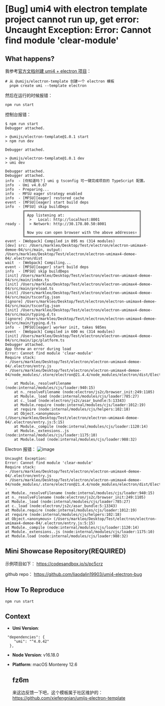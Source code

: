 # [Bug] umi4 with electron template project cannot run up, get error: Uncaught Exception: Error: Cannot find module 'clear-module'

## What happens?

我参考[官方文档创建 umi4 + electron 项目](https://umijs.org/docs/tutorials/getting-started#从模板创建项目)：

```
# 从 @umijs/electron-template 创建一个 electron 模板
  pnpm create umi --template electron
```

然后在运行的时候报错：

```
npm run start
```

控制台报错：

```
$ npm run start
Debugger attached.

> @umijs/electron-template@1.0.1 start
> npm run dev

Debugger attached.

> @umijs/electron-template@1.0.1 dev
> umi dev

Debugger attached.
Debugger attached.
info  - [你知道吗？] umi g tsconfig 可一键完成项目的 TypeScript 配置。
info  - Umi v4.0.67
info  - Preparing...
info  - MFSU eager strategy enabled
info  - [MFSU][eager] restored cache
event - [MFSU][eager] start build deps
info  - [MFSU] skip buildDeps
        ╔════════════════════════════════════════════════════╗
        ║ App listening at:                                  ║
        ║  >   Local: http://localhost:8001                  ║
ready - ║  > Network: http://30.178.80.50:8001               ║
        ║                                                    ║
        ║ Now you can open browser with the above addresses↑ ║
        ╚════════════════════════════════════════════════════╝
event - [Webpack] Compiled in 895 ms (314 modules)
[dev] src: /Users/markleo/Desktop/Test/electron/electron-umimax4-demoe-04/src/main, output: /Users/markleo/Desktop/Test/electron/electron-umimax4-demoe-04/.electron/dist
wait  - [Webpack] Compiling...
event - [MFSU][eager] start build deps
info  - [MFSU] skip buildDeps
[init] /Users/markleo/Desktop/Test/electron/electron-umimax4-demoe-04/src/main/index.ts
[init] /Users/markleo/Desktop/Test/electron/electron-umimax4-demoe-04/src/main/preload.ts
[init] /Users/markleo/Desktop/Test/electron/electron-umimax4-demoe-04/src/main/tsconfig.json
[ignore] /Users/markleo/Desktop/Test/electron/electron-umimax4-demoe-04/src/main/tsconfig.json
[init] /Users/markleo/Desktop/Test/electron/electron-umimax4-demoe-04/src/main/typing.d.ts
[ignore] /Users/markleo/Desktop/Test/electron/electron-umimax4-demoe-04/src/main/typing.d.ts
info  - [MFSU][eager] worker init, takes 985ms
event - [Webpack] Compiled in 600 ms (314 modules)
[init] /Users/markleo/Desktop/Test/electron/electron-umimax4-demoe-04/src/main/ipc/platform.ts
Debugger attached.
App threw an error during load
Error: Cannot find module 'clear-module'
Require stack:
- /Users/markleo/Desktop/Test/electron/electron-umimax4-demoe-04/.electron/entry.js
- /Users/markleo/Desktop/Test/electron/electron-umimax4-demoe-04/node_modules/.store/electron@21.4.4/node_modules/electron/dist/Electron.app/Contents/Resources/default_app.asar/main.js
-
    at Module._resolveFilename (node:internal/modules/cjs/loader:940:15)
    at n._resolveFilename (node:electron/js2c/browser_init:249:1105)
    at Module._load (node:internal/modules/cjs/loader:785:27)
    at c._load (node:electron/js2c/asar_bundle:5:13343)
    at Module.require (node:internal/modules/cjs/loader:1012:19)
    at require (node:internal/modules/cjs/helpers:102:18)
    at Object.<anonymous> (/Users/markleo/Desktop/Test/electron/electron-umimax4-demoe-04/.electron/entry.js:5:15)
    at Module._compile (node:internal/modules/cjs/loader:1120:14)
    at Module._extensions..js (node:internal/modules/cjs/loader:1175:10)
    at Module.load (node:internal/modules/cjs/loader:988:32)

```

Electron 报错：
![image](https://user-images.githubusercontent.com/12727582/236621719-2aa736a3-b29b-4748-863a-ef4b09ea725c.png)

```
Uncaught Exception:
Error: Cannot find module 'clear-module'
Require stack:
- /Users/markleo/Desktop/Test/electron/electron-umimax4-demoe-04/.electron/entry.js
- /Users/markleo/Desktop/Test/electron/electron-umimax4-demoe-04/node_modules/.store/electron@21.4.4/node_modules/electron/dist/Electron.app/Contents/Resources/default_app.asar/main.js
-
at Module._resolveFilename (node:internal/modules/cjs/loader:940:15)
at n._resolveFilename (node:electron/js2c/browser_init:249:1105)
at Module._load (node:internal/modules/cjs/loader:785:27)
at c._load (node:electron/js2c/asar_bundle:5:13343)
at Module.require (node:internal/modules/cjs/loader:1012:19)
at require (node:internal/modules/cjs/helpers:102:18)
at Object.<anonymous> (/Users/markleo/Desktop/Test/electron/electron-umimax4-demoe-04/.electron/entry.js:5:15)
at Module._compile (node:internal/modules/cjs/loader:1120:14)
at Module._extensions..js (node:internal/modules/cjs/loader:1175:10)
at Module.load (node:internal/modules/cjs/loader:988:32)
```

## Mini Showcase Repository(REQUIRED)

示例项目如下：
https://codesandbox.io/s/pc5crz

github repo：
https://github.com/liaodalin19903/umi4-electron-bug

## How To Reproduce

```
npm run start
```

## Context

- **Umi Version**:

```
 "dependencies": {
    "umi": "^4.0.42"
  },
```

- **Node Version**:
  v16.18.0

- **Platform**:
  macOS Monterey 12.6

  ## fz6m

  来这边反馈一下吧，这个模板属于社区维护的：https://github.com/xiefengnian/umijs-electron-template
